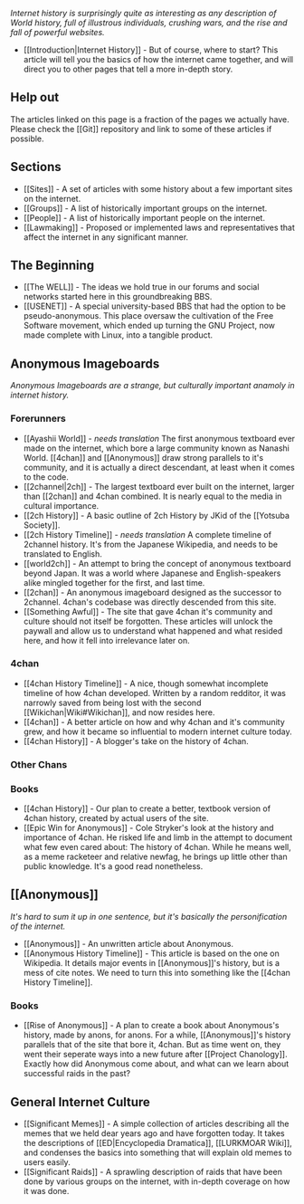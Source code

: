 *Internet history is surprisingly quite as interesting as any description of World history, full of illustrous individuals, crushing wars, and the rise and fall of powerful websites.*

* [[Introduction|Internet History]] - But of course, where to start? This article will tell you the basics of how the internet came together, and will direct you to other pages that tell a more in-depth story.

## Help out

The articles linked on this page is a fraction of the pages we actually have. Please check the [[Git]] repository and link to some of these articles if possible.

## Sections

* [[Sites]] - A set of articles with some history about a few important sites on the internet.
* [[Groups]] - A list of historically important groups on the internet.
* [[People]] - A list of historically important people on the internet.
* [[Lawmaking]] - Proposed or implemented laws and representatives that affect the internet in any significant manner.

## The Beginning

* [[The WELL]] - The ideas we hold true in our forums and social networks started here in this groundbreaking BBS.
* [[USENET]] - A special university-based BBS that had the option to be pseudo-anonymous. This place oversaw the cultivation of the Free Software movement, which ended up turning the GNU Project, now made complete with Linux, into a tangible product.

## Anonymous Imageboards

*Anonymous Imageboards are a strange, but culturally important anamoly in internet history.*

### Forerunners

* [[Ayashii World]] - *needs translation* The first anonymous textboard ever made on the internet, which bore a large community known as Nanashi World. [[4chan]] and [[Anonymous]] draw strong parallels to it's community, and it is actually a direct descendant, at least when it comes to the code.
* [[2channel|2ch]] - The largest textboard ever built on the internet, larger than [[2chan]] and 4chan combined. It is nearly equal to the media in cultural importance.
* [[2ch History]] - A basic outline of 2ch History by JKid of the [[Yotsuba Society]].
* [[2ch History Timeline]] - *needs translation* A complete timeline of 2channel history. It's from the Japanese Wikipedia, and needs to be translated to English.
* [[world2ch]] - An attempt to bring the concept of anonymous textboard beyond Japan. It was a world where Japanese and English-speakers alike mingled together for the first, and last time. 
* [[2chan]] - An anonymous imageboard designed as the successor to 2channel. 4chan's codebase was directly descended from this site.
* [[Something Awful]] - The site that gave 4chan it's community and culture should not itself be forgotten. These articles will unlock the paywall and allow us to understand what happened and what resided here, and how it fell into irrelevance later on. 

### 4chan

* [[4chan History Timeline]] - A nice, though somewhat incomplete timeline of how 4chan developed. Written by a random redditor, it was narrowly saved from being lost with the second [[Wikichan|Wiki#Wikichan]], and now resides here.
* [[4chan]] - A better article on how and why 4chan and it's community grew, and how it became so influential to modern internet culture today.
* [[4chan History]] - A blogger's take on the history of 4chan.

### Other Chans

### Books

* [[4chan History]] - Our plan to create a better, textbook version of 4chan history, created by actual users of the site.
* [[Epic Win for Anonymous]] - Cole Stryker's look at the history and importance of 4chan. He risked life and limb in the attempt to document what few even cared about: The history of 4chan. While he means well, as a meme racketeer and relative newfag, he brings up little other than public knowledge. It's a good read nonetheless.

## [[Anonymous]]

*It's hard to sum it up in one sentence, but it's basically the personification of the internet.*

* [[Anonymous]] - An unwritten article about Anonymous.
* [[Anonymous History Timeline]] - This article is based on the one on Wikipedia. It details major events in [[Anonymous]]'s history, but is a mess of cite notes. We need to turn this into something like the [[4chan History Timeline]].

### Books

* [[Rise of Anonymous]] - A plan to create a book about Anonymous's history, made by anons, for anons. For a while, [[Anonymous]]'s history parallels that of the site that bore it, 4chan. But as time went on, they went their seperate ways into a new future after [[Project Chanology]]. Exactly how did Anonymous come about, and what can we learn about successful raids in the past? 

## General Internet Culture

* [[Significant Memes]] - A simple collection of articles describing all the memes that we held dear years ago and have forgotten today. It takes the descriptions of [[ED|Encyclopedia Dramatica]], [[LURKMOAR Wiki]], and condenses the basics into something that will explain old memes to users easily. 
* [[Significant Raids]] - A sprawling description of raids that have been done by various groups on the internet, with in-depth coverage on how it was done.